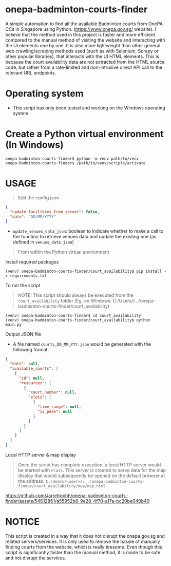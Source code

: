 # onepa-badminton-courts-finder

A simple automation to find all the available Badminton courts from OnePA CCs in Singapore using Python. (https://www.onepa.gov.sg/ website). I believe that the method used in this project is faster and more efficient compared to the manual method of visiting the website and interacting with the UI elements one by one. It is also more lightweight than other general web crawling/scraping methods used (such as with Selenium, Scrapy or other popular libraries), that interacts with the UI HTML elements. This is because the court availability data are not extracted from the HTML source code, but rather from a rate-limited and non-intrusive direct API call to the relevant URL endpoints.

# Operating system
- This script has only been tested and working on the Windows operating system


# Create a Python virtual environment (In Windows)

```
onepa-badminton-courts-finder$ python -m venv path/to/venv
onepa-badminton-courts-finder$ /path/to/venv/scripts/activate
```

# USAGE

> Edit the config.json

```json
{
  "update_facilities_from_server": false,
  "date": "DD/MM/YYYY"
}
```

- `update_venues_data_json`: boolean to indicate whether to make a call to the function to retrieve venues data and update the existing one (as defined in `venues_data.json`)

> From within the Python virtual environment

Install required packages

```
(venv) onepa-badminton-courts-finder/court_availability$ pip install -r requirements.txt
```

To run the script
> NOTE: This script should always be executed from the `court_availability` folder
> (Eg. on Windows: C:/Users/<user>/.../onepa-badminton-courts-finder/court_availability)
```
(venv) onepa-badminton-courts-finder$ cd court_availability
(venv) onepa-badminton-courts-finder/court_availability$ python main.py
```

Output JSON file

- A file named `courts_DD_MM_YYY.json` would be generated with the following format:

```json
{
  "date": null,
  "available_courts": [
    {
      "id": null,
      "resources": [
        {
          "court_number": null,
          "slots": [
            {
              "time_range": null,
              "is_peak": null
            }
          ]
        }
      ]
    }
  ]
}
```

Local HTTP server & map display
> Once the script has complete execution, a local HTTP server would be started with `Flask`. This server is created to serve data for the map display that would subsequently be opened on the default browser at the address: `C:/Users/<user>/.../onepa-badminton-courts-finder/court_availability/map/map.html`


https://github.com/Jarrettgohh/onepa-badminton-courts-finder/assets/54612861/a55952b8-9e28-4f70-a17a-bc20be040b49



# NOTICE

This script is created in a way that it does not disrupt the onepa.gov.sg and related servers/services. It is only used to remove the hassle of manually finding courts from the website, which is really tiresome. Even though this script is significantly faster than the manual method, it is made to be safe and not disrupt the services.
